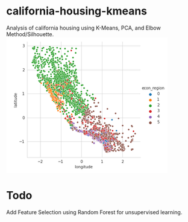# california-housing-kmeans
Analysis of california housing using K-Means, PCA, and Elbow Method/Silhouette.
![](https://github.com/josh-truong/california-housing-kmeans/blob/main/demo.png)


# Todo
Add Feature Selection using Random Forest for unsupervised learning.
